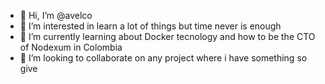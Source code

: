 - 👋 Hi, I’m @avelco
- 👀 I’m interested in learn a lot of things but time never is enough
- 🌱 I’m currently learning about Docker tecnology and how to be the CTO of Nodexum in Colombia
- 💞️ I’m looking to collaborate on any project where i have something so give


